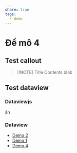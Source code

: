 ```yaml
---
share: true
tags:
  - demo
---
```

# Đề mô 4
## Test callout


> [!NOTE] Title
> Contents
> blab


## Test dataview
### Dataviewjs
ân

### Dataview
- [Demo 2](DEMO/Demo%202.md.md)
- [Demo 1](DEMO/Demo%201.md.md)
- [Demo 4](DEMO/Demo%204.md.md)


